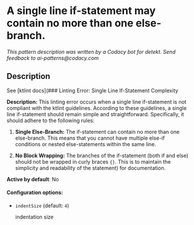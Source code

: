 # A single line if-statement may contain no more than one else-branch.

_This pattern description was written by a Codacy bot for detekt. Send feedback to ai-patterns@codacy.com_

## Description

See [ktlint docs](### Linting Error: Single Line If-Statement Complexity

**Description:**
This linting error occurs when a single line if-statement is not compliant with the ktlint guidelines. According to these guidelines, a single line if-statement should remain simple and straightforward. Specifically, it should adhere to the following rules:

1. **Single Else-Branch:** The if-statement can contain no more than one else-branch. This means that you cannot have multiple else-if conditions or nested else-statements within the same line.
   
2. **No Block Wrapping:** The branches of the if-statement (both if and else) should not be wrapped in curly braces `{}`. This is to maintain the simplicity and readability of the statement) for documentation.

**Active by default**: No

#### Configuration options:

* ``indentSize`` (default: ``4``)

  indentation size 

